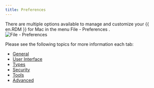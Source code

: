 ```yaml
---
title: Preferences
---
```

There are multiple options available to manage and customize your {{ en.RDM }} for Mac in the menu File - Preferences .  
![File - Preferences](/img/en/rdm/mac/RdmMac4007.png) 

Please see the following topics for more information each tab:  

* [General](/rdm/mac/commands/file/preferences/general/) 
* [User Interface](/rdm/mac/commands/file/preferences/user-interface/) 
* [Types](/rdm/mac/commands/file/preferences/types/) 
* [Security](/rdm/mac/commands/file/preferences/security/) 
* [Tools](/rdm/mac/commands/file/preferences/tools/) 
* [Advanced](/rdm/mac/commands/file/preferences/advanced-options/) 
